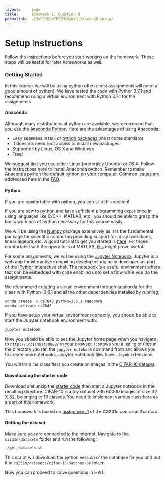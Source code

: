 ```yaml
---
layout:     page
title:      Homework 1, Question 8
permalink:  /Z3o9P26CwTPZZMDXyWYDj3/hw1-q8-setup/
---
```


# Setup Instructions

Follow the instructions before you start working on the homework. These steps will be useful for later homeworks as well.

### Getting Started

In this course, we will be using python often (most assignments will need a good amount of python). We have tested the code with Python 3.7.1 and recommend using a virtual environment with Python 3.7.1 for the assignments. 

#### Anaconda

Although many distributions of python are available, we recommend that you use the [Anaconda Python](https://store.continuum.io/cshop/anaconda/). Here are the advantages of using Anaconda:

- Easy seamless install of [python packages](http://docs.continuum.io/anaconda/pkg-docs) (most come standard)
- It does not need root access to install new packages
- Supported by Linux, OS X and Windows
- Free!

We suggest that you use either Linux (preferably Ubuntu) or OS X.
Follow the instructions [here](http://docs.continuum.io/anaconda/install) to install Anaconda python.
Remember to make Anaconda python the default python on your computer.
Common issues are addressed here in the  [FAQ](http://docs.continuum.io/anaconda/faq).

#### Python
If you are comfortable with python, you can skip this section! 

If you are new to python and have sufficient programming experience in using languages like C/C++, MATLAB, etc., you should be able to grasp the basic workings of python necessary for this course easily.

We will be using the [Numpy](http://www.numpy.org/) package extensively as it is the fundamental package for scientific computing providing support for array operations, linear algebra, etc. A good tutorial to get you started is [here](http://cs231n.github.io/python-numpy-tutorial/). For those comfortable with the operations of MATLAB, [this](https://docs.scipy.org/doc/numpy-dev/user/numpy-for-matlab-users.html) might prove useful.

For some assignments, we will be using the [Jupyter Notebook](https://jupyter.org/).
Jupyter is a web app for interactive computing developed originally developed as part of the [IPython](https://ipython.org/) interactive shell.
The notebook is a useful environment where text can be embedded with code enabling us to set a flow while you do the assignments.

We recommend creating a virtual environment through anaconda for the class with Python=3.6.1 and all the other dependencies installed by running:
```sh
conda create -n cs7643 python=3.6.1 anaconda
conda activate cs7643
```

If you have setup your virtual environment correctly, you should be able to start the Jupyter notebook environment with:

```sh
jupyter notebook
```

Now you should be able to see the Jupyter home page when you navigate to `http://localhost:8888/` in your browser.
It shows you a listing of files in the directory you ran the `jupyter notebook` command from and allows you to create new notebooks.
Jupyter notebook files have `.ipynb` extensions.

You will train the classifiers you create on images in the [CIFAR-10 dataset](http://www.cs.toronto.edu/~kriz/cifar.html).

#### Downloading the starter code
Download and unzip the [starter code](https://www.cc.gatech.edu/classes/AY2020/cs7643_fall/assets/hw1_q8_starter.zip) then start a Jupyter notebook in the resulting directory.
CIFAR-10 is a toy dataset with 60000 images of size 32 X 32, belonging to 10 classes.
You need to implement various classifiers as a part of this homework.

This homework is based on [assignment 1](http://cs231n.github.io/assignments2017/assignment1/) of the CS231n course at Stanford.

#### Getting the dataset

Make sure you are connected to the internet. Navigate to the `cs231n/datasets` folder and run the following:

```sh
./get_datasets.sh
```

This script will download the python version of the database for you and put it in `cs231n/datasets/cifar-10-batches-py` folder.

Now you can proceed to solve questions in HW1.